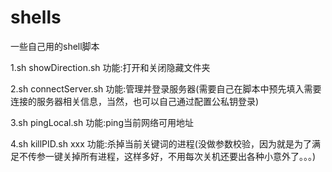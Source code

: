 # shells
一些自己用的shell脚本


1.sh showDirection.sh
功能:打开和关闭隐藏文件夹

2.sh connectServer.sh
功能:管理并登录服务器(需要自己在脚本中预先填入需要连接的服务器相关信息，当然，也可以自己通过配置公私钥登录)

3.sh pingLocal.sh
功能:ping当前网络可用地址

4.sh killPID.sh xxx
功能:杀掉当前关键词的进程(没做参数校验，因为就是为了满足不传参一键关掉所有进程，这样多好，不用每次关机还要出各种小意外了。。。)